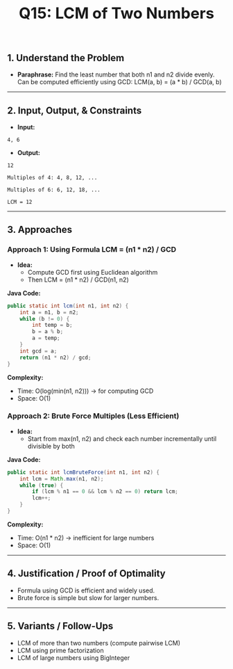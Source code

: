 <!-- #region 15-LCM of Two Numbers -->

<br>
<h1 style="text-align:center; font-size:2.5em; font-weight:bold;">Q15: LCM of Two Numbers</h1>
<br>

## 1. Understand the Problem
- **Paraphrase:** Find the least number that both n1 and n2 divide evenly.  Can be computed efficiently using GCD: LCM(a, b) = (a * b) / GCD(a, b)

---

## 2. Input, Output, & Constraints

- **Input:**
```text
4, 6
```

- **Output:**
```text
12

Multiples of 4: 4, 8, 12, ...

Multiples of 6: 6, 12, 18, ...

LCM = 12
```


---

## 3. Approaches

### Approach 1: Using Formula LCM = (n1 * n2) / GCD

- **Idea:**
  - Compute GCD first using Euclidean algorithm
  - Then LCM = (n1 * n2) / GCD(n1, n2)

**Java Code:**
```java
public static int lcm(int n1, int n2) {
    int a = n1, b = n2;
    while (b != 0) {
        int temp = b;
        b = a % b;
        a = temp;
    }
    int gcd = a;
    return (n1 * n2) / gcd;
}
```

**Complexity:**
- Time: O(log(min(n1, n2))) → for computing GCD
- Space: O(1)

### Approach 2: Brute Force Multiples (Less Efficient)

- **Idea:**
  - Start from max(n1, n2) and check each number incrementally until divisible by both

**Java Code:**
```java
public static int lcmBruteForce(int n1, int n2) {
    int lcm = Math.max(n1, n2);
    while (true) {
        if (lcm % n1 == 0 && lcm % n2 == 0) return lcm;
        lcm++;
    }
}
```

**Complexity:**
- Time: O(n1 * n2) → inefficient for large numbers
- Space: O(1)


---

## 4. Justification / Proof of Optimality

- Formula using GCD is efficient and widely used.
- Brute force is simple but slow for larger numbers.

---

## 5. Variants / Follow-Ups

- LCM of more than two numbers (compute pairwise LCM)
- LCM using prime factorization
- LCM of large numbers using BigInteger

<!-- #endregion -->

